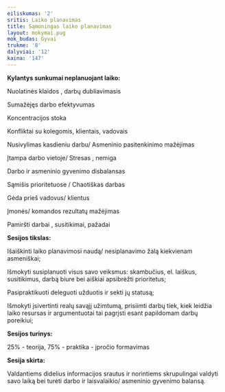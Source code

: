 ```yaml
---
eiliskumas: '2'
sritis: Laiko planavimas
title: Sąmoningas laiko planavimas
layout: mokymai.pug
mok_budas: Gyvai
trukme: '8'
dalyviai: '12'
kaina: '147'
---
```

**Kylantys sunkumai neplanuojant laiko:**

Nuolatinės klaidos, darbų dubliavimasis

Sumažėjęs darbo efektyvumas

Koncentracijos stoka

Konfliktai su kolegomis, klientais, vadovais

Nusivylimas kasdieniu darbu/ Asmeninio pasitenkinimo mažėjimas

Įtampa darbo vietoje/ Stresas, nemiga

Darbo ir asmeninio gyvenimo disbalansas

Sąmišis prioritetuose/ Chaotiškas darbas

Gėda prieš vadovus/ klientus

Įmonės/ komandos rezultatų mažėjimas

Pamiršti darbai, susitikimai, pažadai

**Sesijos tikslas:**

Išaiškinti laiko planavimosi naudą/ nesiplanavimo žalą kiekvienam asmeniškai;

Išmokyti susiplanuoti visus savo veiksmus: skambučius, el. laiškus, susitikimus, darbą biure bei aiškiai apsibrėžti prioritetus;

Pasipraktikuoti deleguoti užduotis ir sekti jų statusą;

Išmokyti įsivertinti realų savąjį užimtumą, prisiimti darbų tiek, kiek leidžia laiko resursas ir argumentuotai tai pagrįsti esant papildomam darbų poreikiui;

**Sesijos turinys:**

25% - teorija, 75% - praktika - įpročio formavimas

**Sesija skirta:**

Valdantiems didelius informacijos srautus ir norintiems skrupulingai valdyti savo laiką bei turėti darbo ir laisvalaikio/ asmeninio gyvenimo balansą.
